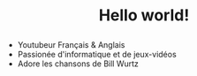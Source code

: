 # <p align="center">Hello world!</p>

* Youtubeur Français & Anglais
* Passionée d'informatique et de jeux-vidéos
* Adore les chansons de Bill Wurtz

